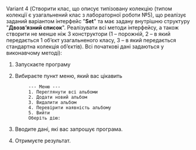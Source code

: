 Variant 4 (Створити клас, що описує типізовану колекцію (типом колекції є узагальнений клас з лабораторної роботи №5), що реалізує заданий варіантом інтерфейс "**Set**" та має задану внутрішню структуру "**Двозв’язний список**". Реалізувати всі методи інтерфейсу, а також створити не менше ніж 3 конструктори (1 – порожній, 2 – в який передається 1 об’єкт узагальненого класу, 3 – в який передається стандартна колекція об’єктів). Всі початкові дані задаються у виконавчому методі):

1) Запускаєте програму
2) Вибираєте пункт меню, який вас цікавить
   
            --- Меню ---
            1. Переглянути всі альбоми
            2. Додати новий альбом
            3. Видалити альбом
            4. Перевірити наявність альбому
            5. Вийти
            Оберіть дію:
3) Вводите дані, які вас запрошує програма.
4) Отримуєте результат.


